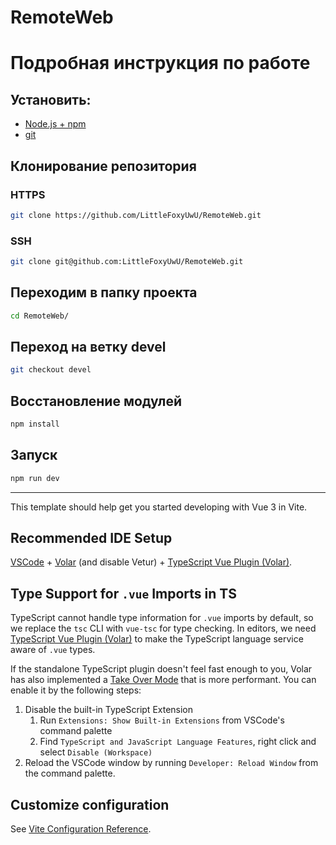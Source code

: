 # RemoteWeb

# Подробная инструкция по работе

## Установить:

-   [Node.js + npm](https://nodejs.org/en/download/current/)
-   [git](https://git-scm.com/downloads)

## Клонирование репозитория

### HTTPS

```sh
git clone https://github.com/LittleFoxyUwU/RemoteWeb.git
```

### SSH

```sh
git clone git@github.com:LittleFoxyUwU/RemoteWeb.git
```

## Переходим в папку проекта

```sh
cd RemoteWeb/
```

## Переход на ветку devel

```sh
git checkout devel
```

## Восстановление модулей

```sh
npm install
```

## Запуск

```sh
npm run dev
```

---

This template should help get you started developing with Vue 3 in Vite.

## Recommended IDE Setup

[VSCode](https://code.visualstudio.com/) + [Volar](https://marketplace.visualstudio.com/items?itemName=Vue.volar) (and disable Vetur) + [TypeScript Vue Plugin (Volar)](https://marketplace.visualstudio.com/items?itemName=Vue.vscode-typescript-vue-plugin).

## Type Support for `.vue` Imports in TS

TypeScript cannot handle type information for `.vue` imports by default, so we replace the `tsc` CLI with `vue-tsc` for type checking. In editors, we need [TypeScript Vue Plugin (Volar)](https://marketplace.visualstudio.com/items?itemName=Vue.vscode-typescript-vue-plugin) to make the TypeScript language service aware of `.vue` types.

If the standalone TypeScript plugin doesn't feel fast enough to you, Volar has also implemented a [Take Over Mode](https://github.com/johnsoncodehk/volar/discussions/471#discussioncomment-1361669) that is more performant. You can enable it by the following steps:

1. Disable the built-in TypeScript Extension
    1. Run `Extensions: Show Built-in Extensions` from VSCode's command palette
    2. Find `TypeScript and JavaScript Language Features`, right click and select `Disable (Workspace)`
2. Reload the VSCode window by running `Developer: Reload Window` from the command palette.

## Customize configuration

See [Vite Configuration Reference](https://vitejs.dev/config/).
